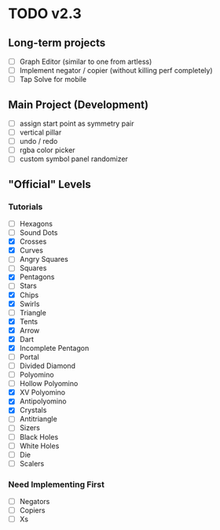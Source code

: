 # TODO v2.3
## Long-term projects
- [ ] Graph Editor (similar to one from artless)
- [ ] Implement negator / copier (without killing perf completely)
- [ ] Tap Solve for mobile

## Main Project (Development)
- [ ] assign start point as symmetry pair
- [ ] vertical pillar 
- [ ] undo / redo
- [ ] rgba color picker
- [ ] custom symbol panel randomizer

## "Official" Levels

### Tutorials
- [ ] Hexagons
- [ ] Sound Dots
- [x] Crosses
- [x] Curves
- [ ] Angry Squares
- [ ] Squares
- [x] Pentagons
- [ ] Stars
- [x] Chips
- [x] Swirls
- [ ] Triangle
- [x] Tents
- [x] Arrow
- [x] Dart
- [x] Incomplete Pentagon
- [ ] Portal
- [ ] Divided Diamond
- [ ] Polyomino
- [ ] Hollow Polyomino
- [x] XV Polyomino
- [x] Antipolyomino
- [x] Crystals
- [ ] Antitriangle
- [ ] Sizers
- [ ] Black Holes
- [ ] White Holes
- [ ] Die
- [ ] Scalers

### Need Implementing First
- [ ] Negators
- [ ] Copiers
- [ ] Xs